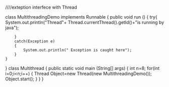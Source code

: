 ////exteption interfece with Thread

class MultithreadingDemo implements Runnable
{
    public void run ()
    {
        try{
            System.out.println("Thread"+ Thread.currentThread().getId()+"is running by java");
            
        }
        catch(Exception e)
        {
            System.out.println(" Exception is caught here");
        }
    }
}
class Multithread
{
    public static void main (String[] args) {
        int n=8;
        for(int i=0;i<n;i++)
        {
            Thread Object=new Thread(new MultithreadingDemo());
            Object.start();
        }
    }
}
